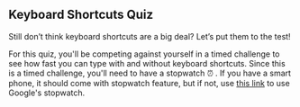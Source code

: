 ## Keyboard Shortcuts Quiz

Still don’t think keyboard shortcuts are a big deal? Let’s put them to the test!

For this quiz, you'll be competing against yourself in a timed challenge to see how fast you can type with and without keyboard shortcuts. Since this is a timed challenge, you'll need to have a stopwatch ⏰ . If you have a smart phone, it should come with stopwatch feature, but if not, use [this link](https://www.google.com/webhp?sourceid=chrome-instant&ion=1&espv=2&ie=UTF-8#q=stopwatch) to use Google's stopwatch.